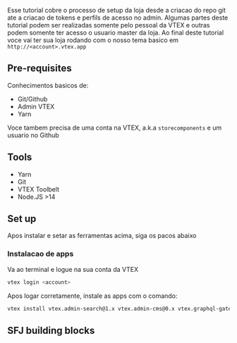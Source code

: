 Esse tutorial cobre o processo de setup da loja desde a criacao do repo git ate a criacao de tokens e perfils de acesso no admin. Algumas partes deste tutorial podem ser realizadas somente pelo pessoal da VTEX e outras podem somente ter acesso o usuario master da loja. 
Ao final deste tutorial voce vai ter sua loja rodando com o nosso tema basico em `http://<account>.vtex.app`

## Pre-requisites
Conhecimentos basicos de:
- Git/Github
- Admin VTEX
- Yarn

Voce tambem precisa de uma conta na VTEX, a.k.a `storecomponents` e um usuario no Github

## Tools
- Yarn
- Git
- VTEX Toolbelt
- Node.JS >14

## Set up
Apos instalar e setar as ferramentas acima, siga os pacos abaixo

### Instalacao de apps
Va ao terminal e logue na sua conta da VTEX
```sh
vtex login <account>
```

Apos logar corretamente, instale as apps com o comando:
```sh
vtex install vtex.admin-search@1.x vtex.admin-cms@0.x vtex.graphql-gateway@0.x
```



## SFJ building blocks
